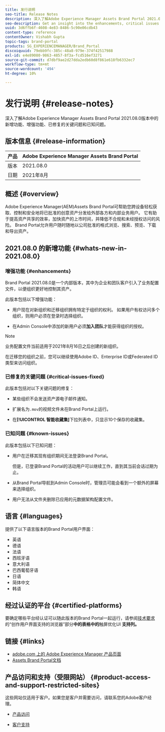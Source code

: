 ```yaml
---
title: 发行说明
seo-title: Release Notes
description: 深入了解Adobe Experience Manager Assets Brand Portal 2021.08.0版本中的功能、增强功能、已修复的关键问题和已知问题。
seo-description: Get an insight into the enhancements, critical issues fixed, and known issues in the Adobe Experience Manager Assets Brand Portal 2021.08.0 release.
uuid: 3d6ffb6f-4608-4e83-8486-5c90e06cdb43
content-type: reference
contentOwner: Vishabh Gupta
topic-tags: brand-portal
products: SG_EXPERIENCEMANAGER/Brand_Portal
discoiquuid: 79ebb9fc-385c-48a8-979e-374f42517988
exl-id: e4e89080-9863-4857-8f3a-fcd516ef3271
source-git-commit: d7dbf9ae2d27dda2edb60d8f861e618fb6332ec7
workflow-type: tm+mt
source-wordcount: '494'
ht-degree: 10%

---
```


# 发行说明 {#release-notes}

深入了解Adobe Experience Manager Assets Brand Portal 2021.08.0版本中的新增功能、增强功能、已修复的关键问题和已知问题。

## 版本信息 {#release-information}

| 产品 | Adobe Experience Manager Assets Brand Portal |
|---|---|
| 版本 | 2021.08.0 |
| 日期 | 2021年8月 |

## 概述 {#overview}

Adobe Experience Manager(AEM)Assets Brand Portal可帮助您跨设备轻松获取、控制和安全地将已批准的创意资产分发给外部各方和内部业务用户。 它有助于提高资产共享的效率，加快资产的上市时间，并降低不合规和未经授权访问的风险。 Brand Portal允许用户随时随地以公司批准的格式浏览、搜索、预览、下载和导出资产。

## 2021.08.0 的新增功能 {#whats-new-in-2021.08.0}

<!--
### New Features {#new-features}

This release includes the following new features:

* AEM Assets as a Cloud Service is now entitled to have a pre-configured Brand Portal instance. The Cloud Manager user can activate Brand Portal on the AEM Assets as a Cloud Service instance.

* Asset Sourcing feature is now available on AEM Assets as a Cloud Service. It allows the Brand Portal users to upload assets to the permitted contribution folders and publish the contribution folder from Brand Portal to AEM Assets as a Cloud Service instance. 

* An additional **[!UICONTROL Asset Download]** setting has been introduced under the **[!UICONTROL Download Settings]**. It creates a separate folder for each asset while downloading the folders, collections, or bulk download of assets. 
-->
<!-- 
* The **[!UICONTROL Download]** dialog is revamped in a list view with additional options to exclude the renditions which are not required, apply the same set of rules for similar asset types, and download the selected asset renditions.
-->

<!--
* The new **[!UICONTROL Download]** dialog now appears with all the renditions of the selected assets or folders containing assets in a list view, wherein the Brand Portal users can apply same set of renditions for similar asset types and download the selected asset renditions. 
-->

<!-- 
* Navigation to the **[!UICONTROL Files]**, **[!UICONTROL Collections]**, and **[!UICONTROL Shared Links]** is now possible from all the Brand Portal pages in one-click.  

* The **[!UICONTROL Renditions]** panel in the asset details page now allows the Brand Portal users to select the original asset and (or) specific asset renditions, and directly download them from the **[!UICONTROL Renditions]** panel without having to open the **[!UICONTROL Download]** dialog.
-->

<!--
Brand Portal users can exclude specific renditions which are not required and directly download the original asset and its renditions from the **[!UICONTROL Renditions]** panel on the asset details page. 
-->

<!-- 
* In addition to the existing **[!UICONTROL Download]** configurations, the Brand Portal administrators can also [configure permissions for different group of users]() to view and (or) download the original asset and its renditions from the asset details page. These configurations will define who can access and (or) download the asset renditions.
-->


### 增强功能 {#enhancements}

Brand Portal 2021.08.0是一个内部版本，其中为企业和团队客户引入了业务配置文件，以便组织更好地控制其资产。

此版本包括以下增强功能：

* 用户现在对新组织和迁移组织拥有特定于组织的权利。 如果用户有权访问多个组织，则用户必须在登录时选择组织。

* 在Admin Console中添加的新用户必须&#x200B;**加入团队**&#x200B;才能获得组织的授权。

>[!NOTE]
>
>业务配置文件当前适用于2021年8月16日之后创建的新组织。
>
>在迁移您的组织之前，您可以继续使用Adobe ID、Enterprise ID或Federated ID类型来访问组织。

<!-- 
* For folder download, a separate folder is created for each asset using share link irrespective of the **[!UICONTROL Download Settings]**. 
* The Brand Portal **[!UICONTROL Usage Report]** has been modified to reflect only the active Brand Portal users.
-->

<!--
* The threshold of session timeout for the guest users has been reduced from 2 hours to 15 minutes.
* The additional **[!UICONTROL View pages]** option has been removed for multi-page PDFs as the user can now view the PDF pages from the Adobe Document Cloud Viewer.
-->


### 已修复的关键问题 {#critical-issues-fixed}

此版本包括对以下关键问题的修复：

* 某些组织不会发送资产源电子邮件通知。

* 扩展名为`.mov`的视频文件未在Brand Portal上运行。

* 在&#x200B;**[!UICONTROL 智能收藏集]**&#x200B;下拉列表中，只显示10个保存的收藏集。

<!--
* *_deleted tenants are listed as valid tenant which fails during the execution of TenantCustomizers/TenantUpdates where tenant id is returned as /etc/tenants/`<nodename>`.
-->

<!--
In case only the original assets are downloaded, the asset reflects its own extension and does not open until the extension is manually changed to zip. 
* The user interface of the collection folder does not respond on clicking the navigation arrow. 
* **[!UICONTROL Create]** button is visible in the **[!UICONTROL Column]** view even when the folders are empty.
* **[!UICONTROL Omni search]** fails with a 414 error message (Request-URI Too Long) if the dispatcher is bypassed while accessing the Brand Portal instance.
* An empty zip folder is downloaded if the asset contains a comma (`,`) in the file name.
* The viewer users get the option to add users to the collection they have created. 
* Inconsistent behavior is experienced when an asset (thumbnail or web rendition) is downloaded using share link.

See [what's new in Brand Portal 2021.02.0](whats-new.md).
-->


### 已知问题 {#known-issues}

此版本包括以下已知问题：

* 用户在迁移其现有组织期间无法登录Brand Portal。

   但是，已登录Brand Portal的活动用户可以继续工作，直到其当前会话过期为止。

* 从Brand Portal导航到Admin Console时，管理员可能会看到一个额外的屏幕来选择组织。

* 用户无法从文件夹删除已应用的元数据架构配置文件。


<!--
### Known Issues {#known-issues}

This release includes the following known issue:

* Search on the **[!UICONTROL Asset Reports]** shows processing on the product interface with no search result.
* The video DM encodes are not visible to the non-admin users on the asset details page.
* The alignment of the size of individual asset renditions and total download size is distorted in the Download dialog.
-->


<!--
* Download Settings configuration to configure asset download from Brand Portal. Fast download, custom renditions, and system renditions are the available configurations. 
-->

<!--
* Document Viewer has been introduced to enhance the PDF viewing experience. New options are available for viewing the PDF files in Brand Portal.

* Advances in the asset download process which improves the Brand Portal user experience while [downloading assets from Brand Portal](brand-portal-download-assets.md). Brand Portal administrators can configure **[!UICONTROL Fast Download]**, **[!UICONTROL Custom Renditions]**, and **[!UICONTROL System Renditions]** from the **[!UICONTROL Download]** settings. 

For details, see [what's new in Brand Portal 6.4.7](whats-new.md). 

### Critical Issues Fixed {#critical-issues-fixed-647}

This release includes fixes to the following critical issues:

* The viewer users are not permitted to share link for collections but the option to share is visible to them on the product interface.

* The **[!UICONTROL Download]** button on the options bar does not list all the licensed assets of the selected folder.

* The search takes longer to show the results for certain keywords.

* The **[!UICONTROL Agree]** and **[!UICONTROL Disagree]** check boxes does not appear on bulk selection of licensed and unlicensed assets during download.

* Filter-based search shows processing on the product interface with no search result. 

* The assets do not download from share link if the shared folder contains numerous and large assets.


### Known Issues {#known-issues-647}

This release includes the following known issues:

* If multiple assets are selected, license text does not appear on clicking Terms and Conditions on the license agreement page during download using share link.   

-->

## 语言 {#languages}

提供了以下语言版本的Brand Portal用户界面：

* 英语
* 德语
* 法语
* 西班牙语
* 意大利语
* 巴西葡萄牙语
* 日语
* 简体中文
* 韩语

## 经过认证的平台 {#certified-platforms}

要确定哪些平台经认证可以随此版本的Brand Portal一起运行，请参阅[技术要求](https://experienceleague.adobe.com/docs/experience-manager-65/deploying/introduction/technical-requirements.html)的“创作用户界面支持的浏览器”部分&#x200B;**中的表格中的**&#x200B;触屏优化UI **支持列。**

## 链接 {#links}

* [adobe.com 上的 Adobe Experience Manager 产品页面](https://business.adobe.com/in/products/experience-manager/adobe-experience-manager.html)
* [Assets Brand Portal文档](https://experienceleague.adobe.com/docs/experience-manager-brand-portal/using/home.html)

## 产品访问和支持（受限网站） {#product-access-and-support-restricted-sites}

这些网站仅适用于客户。如果您是客户并需要访问，请联系您的Adobe客户经理。

<!--
* [https://daycare.day.com](https://daycare.day.com) 
-->

* [产品访问](https://login.marketing.adobe.com)

* [客户支持](https://helpx.adobe.com/contact.html)
